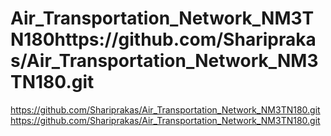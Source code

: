 # Air_Transportation_Network_NM3TN180https://github.com/Shariprakas/Air_Transportation_Network_NM3TN180.git
https://github.com/Shariprakas/Air_Transportation_Network_NM3TN180.git
https://github.com/Shariprakas/Air_Transportation_Network_NM3TN180.git  
